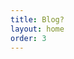 ```yaml
---
title: Blog?
layout: home
order: 3
---
```


<!-- order is used when trying to list how pages get sorted in nav -->
